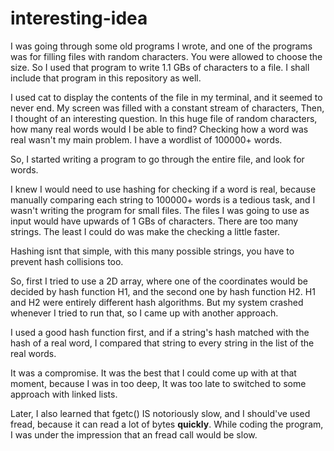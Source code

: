 # interesting-idea

I was going through some old programs I wrote, and one of the programs was for filling files with random characters. You were allowed to choose the size.
So I used that program to write 1.1 GBs of characters to a file. I shall include that program in this repository as well.

I used cat to display the contents of the file in my terminal, and it seemed to never end. My screen was filled with a constant stream of characters, Then, I thought of an interesting question. In this huge file of random characters, how many real words would I be able to find? Checking how a word was real wasn't my main problem. I have a wordlist of 100000+ words.

So, I started writing a program to go through the entire file, and look for words. 

I knew I would need to use hashing for checking if a word is real, because manually comparing each string to 100000+ words is a tedious task, and I wasn't writing the program for small files. The files I was going to use as input would have upwards of 1 GBs of characters. There are too many strings. The least I could do was make the checking a little faster.

Hashing isnt that simple, with this many possible strings, you have to prevent hash collisions too.

So, first I tried to use a 2D array, where one of the coordinates would be decided by hash function H1, and the second one by hash function H2. H1 and H2 were entirely different hash algorithms. But my system crashed whenever I tried to run that, so I came up with another approach.

I used a good hash function first, and if a string's hash matched with the hash of a real word, I compared that string to every string in the list of the real words. 

It was a compromise. It was the best that I could come up with at that moment, because I was in too deep, It was too late to switched to some approach with linked lists.

Later, I also learned that fgetc() IS notoriously slow, and I should've used fread, because it can read a lot of bytes **quickly**. While coding the program, I was under the impression that an fread call would be slow. 
